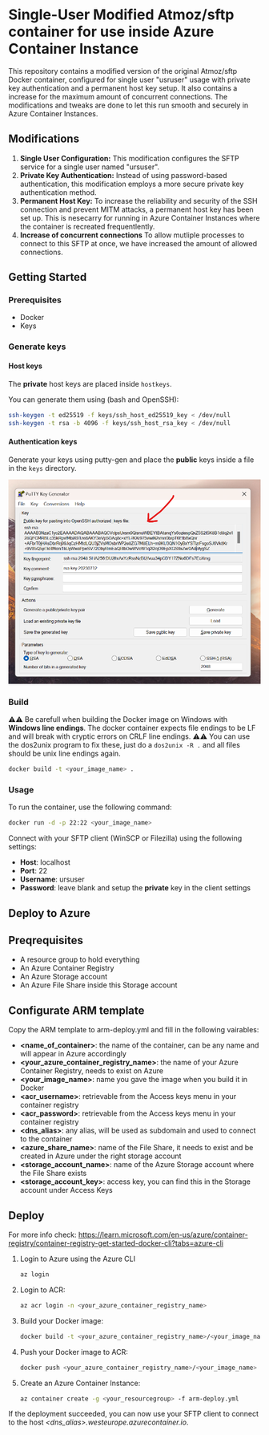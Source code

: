 # Single-User Modified Atmoz/sftp container for use inside Azure Container Instance
This repository contains a modified version of the original Atmoz/sftp Docker container, configured for single user "usruser" usage with private key authentication and a permanent host key setup. It also contains a increase for the maximum amount of concurrent connections. The modifications and tweaks are done to let this run smooth and securely in Azure Container Instances.

## Modifications
1. **Single User Configuration:** This modification configures the SFTP service for a single user named "ursuser".
2. **Private Key Authentication:** Instead of using password-based authentication, this modification employs a more secure private key authentication method.
3. **Permanent Host Key:** To increase the reliability and security of the SSH connection and prevent MITM attacks, a permanent host key has been set up. This is nesecarry for running in Azure Container Instances where the container is recreated frequentlently. 
4. **Increase of concurrent connections** To allow mutliple processes to connect to this SFTP at once, we have increased the amount of allowed connections.

## Getting Started

### Prerequisites
- Docker 
- Keys

### Generate keys

#### Host keys
The **private** host keys are placed inside `hostkeys`. 

You can generate them using (bash and OpenSSH):
```bash 
ssh-keygen -t ed25519 -f keys/ssh_host_ed25519_key < /dev/null
ssh-keygen -t rsa -b 4096 -f keys/ssh_host_rsa_key < /dev/null
```

#### Authentication keys
Generate your keys using putty-gen and place the **public** keys inside a file in the `keys` directory.

![](putty-gen.png)


### Build
⚠️⚠️ Be carefull when building the Docker image on Windows with **Windows line endings**. The docker container expects file endings to be LF and will break with cryptic errors on CRLF line endings. ⚠️⚠️ You can use the dos2unix program to fix these, just do a `dos2unix -R .` and all files should be unix line endings again.

```bash
docker build -t <your_image_name> .
```

### Usage
To run the container, use the following command:

```bash
docker run -d -p 22:22 <your_image_name>
```

Connect with your SFTP client (WinSCP or Filezilla) using the following settings:

* **Host**: localhost
* **Port**: 22
* **Username**: ursuser
* **Password**: leave blank and setup the **private** key in the client settings

## Deploy to Azure

## Preqrequisites

* A resource group to hold everything
* An Azure Container Registry 
* An Azure Storage account
* An Azure File Share inside this Storage account

## Configurate ARM template
Copy the ARM template to arm-deploy.yml and fill in the following vairables:
* **<name_of_container>**: the name of the container, can be any name and will appear in Azure accordingly
* **<your_azure_container_registry_name>**: the name of your Azure Container Registry, needs to exist on Azure
* **<your_image_name>**: name you gave the image when you build it in Docker
* **<acr_username>**: retrievable from the Access keys menu in your container registry
* **<acr_password>**: retrievable from the Access keys menu in your container registry
* **<dns_alias>**: any alias, will be used as subdomain and used to connect to the container
* **<azure_share_name>**: name of the File Share, it needs to exist and be created in Azure under the right storage account
* **<storage_account_name>**: name of the Azure Storage account where the File Share exists
* **<storage_account_key>**: access key, you can find this in the Storage account under Access Keys
 

## Deploy
For more info check: https://learn.microsoft.com/en-us/azure/container-registry/container-registry-get-started-docker-cli?tabs=azure-cli

1. Login to Azure using the Azure CLI
   ```bash
   az login
   ```

2. Login to ACR:

   ```bash
   az acr login -n <your_azure_container_registry_name>
   ```

3. Build your Docker image:

   ```bash
   docker build -t <your_azure_container_registry_name>/<your_image_name> .
   ```

4. Push your Docker image to ACR:

   ```bash
   docker push <your_azure_container_registry_name>/<your_image_name>
   ```

5. Create an Azure Container Instance:
   ```bash
   az container create -g <your_resourcegroup> -f arm-deploy.yml
   ```
If the deployment succeeded, you can now use your SFTP client to connect to the host _<dns_alias>.westeurope.azurecontainer.io_.
